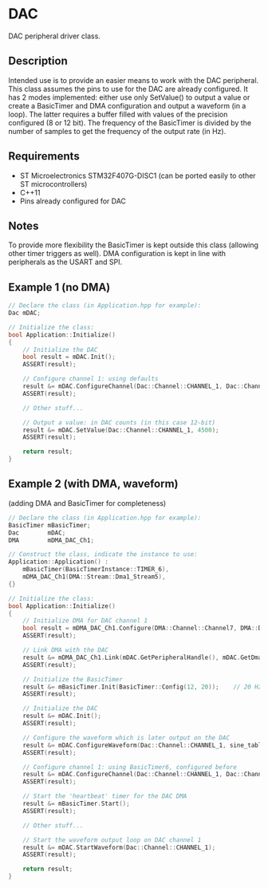 
# DAC
DAC peripheral driver class.

## Description
Intended use is to provide an easier means to work with the DAC peripheral. This class assumes the pins to use for the DAC are already configured.
It has 2 modes implemented: either use only SetValue() to output a value or create a BasicTimer and DMA configuration and output a waveform (in a loop).
The latter requires a buffer filled with values of the precision configured (8 or 12 bit). The frequency of the BasicTimer is divided by the number of samples to get the frequency of the output rate (in Hz).

## Requirements
- ST Microelectronics STM32F407G-DISC1 (can be ported easily to other ST microcontrollers)
- C++11
- Pins already configured for DAC

## Notes
To provide more flexibility the BasicTimer is kept outside this class (allowing other timer triggers as well). DMA configuration is kept in line with peripherals as the USART and SPI.

## Example 1 (no DMA)
```cpp
// Declare the class (in Application.hpp for example):
Dac mDAC;

// Initialize the class:
bool Application::Initialize()
{
    // Initialize the DAC
    bool result = mDAC.Init();
    ASSERT(result);

    // Configure channel 1: using defaults
    result &= mDAC.ConfigureChannel(Dac::Channel::CHANNEL_1, Dac::ChannelConfig());
    ASSERT(result);

    // Other stuff...

    // Output a value: in DAC counts (in this case 12-bit)
    result &= mDAC.SetValue(Dac::Channel::CHANNEL_1, 4500);
    ASSERT(result);

    return result;
}
```

## Example 2 (with DMA, waveform)
(adding DMA and BasicTimer for completeness)
```cpp
// Declare the class (in Application.hpp for example):
BasicTimer mBasicTimer;
Dac        mDAC;
DMA        mDMA_DAC_Ch1;

// Construct the class, indicate the instance to use:
Application::Application() :
    mBasicTimer(BasicTimerInstance::TIMER_6),
    mDMA_DAC_Ch1(DMA::Stream::Dma1_Stream5),
{}

// Initialize the class:
bool Application::Initialize()
{
    // Initialize DMA for DAC channel 1
    bool result = mDMA_DAC_Ch1.Configure(DMA::Channel::Channel7, DMA::Direction::MemoryToPeripheral, DMA::BufferMode::Circular, DMA::DataWidth::HalfWord, DMA::Priority::Low, DMA::HalfBufferInterrupt::Disabled);
    ASSERT(result);

    // Link DMA with the DAC
    result &= mDMA_DAC_Ch1.Link(mDAC.GetPeripheralHandle(), mDAC.GetDmaChannel1Handle());
    ASSERT(result);

    // Initialize the BasicTimer
    result &= mBasicTimer.Init(BasicTimer::Config(12, 20));    // 20 Hz
    ASSERT(result);

    // Initialize the DAC
    result &= mDAC.Init();
    ASSERT(result);

    // Configure the waveform which is later output on the DAC
    result &= mDAC.ConfigureWaveform(Dac::Channel::CHANNEL_1, sine_table, SINE_TABLE_LEN);
    ASSERT(result);

    // Configure channel 1: using BasicTimer6, configured before
    result &= mDAC.ConfigureChannel(Dac::Channel::CHANNEL_1, Dac::ChannelConfig(Dac::Precision::_12_BIT_R, Dac::Trigger::TIMER_6));
    ASSERT(result);

    // Start the 'heartbeat' timer for the DAC DMA
    result &= mBasicTimer.Start();
    ASSERT(result);

    // Other stuff...

    // Start the waveform output loop on DAC channel 1
    result &= mDAC.StartWaveform(Dac::Channel::CHANNEL_1);
    ASSERT(result);

    return result;
}
```